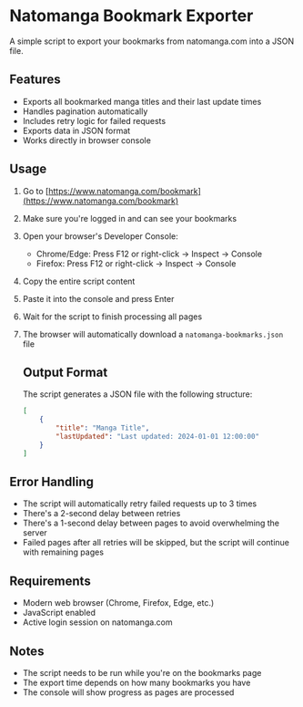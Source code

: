 # Natomanga Bookmark Exporter

A simple script to export your bookmarks from natomanga.com into a JSON file.

## Features

- Exports all bookmarked manga titles and their last update times
- Handles pagination automatically
- Includes retry logic for failed requests
- Exports data in JSON format
- Works directly in browser console

## Usage

1. Go to [https://www.natomanga.com/bookmark](https://www.natomanga.com/bookmark)
2. Make sure you're logged in and can see your bookmarks
3. Open your browser's Developer Console:
   - Chrome/Edge: Press F12 or right-click -> Inspect -> Console
   - Firefox: Press F12 or right-click -> Inspect -> Console
4. Copy the entire script content
5. Paste it into the console and press Enter
6. Wait for the script to finish processing all pages
7. The browser will automatically download a `natomanga-bookmarks.json` file

    ## Output Format

    The script generates a JSON file with the following structure:
    ```json
    [
        {
            "title": "Manga Title",
            "lastUpdated": "Last updated: 2024-01-01 12:00:00"
        }
    ]
    ```
## Error Handling

- The script will automatically retry failed requests up to 3 times
- There's a 2-second delay between retries
- There's a 1-second delay between pages to avoid overwhelming the server
- Failed pages after all retries will be skipped, but the script will continue with remaining pages

## Requirements

- Modern web browser (Chrome, Firefox, Edge, etc.)
- JavaScript enabled
- Active login session on natomanga.com

## Notes

- The script needs to be run while you're on the bookmarks page
- The export time depends on how many bookmarks you have
- The console will show progress as pages are processed
